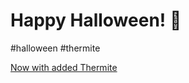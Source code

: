 # Happy Halloween! 🎃

#halloween
#thermite

[Now with added Thermite](https://www.youtube.com/watch?v=g5vVfUbu3yA)